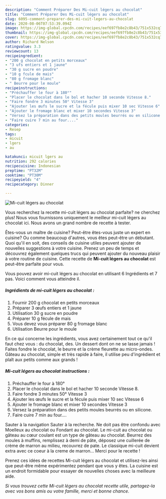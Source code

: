 ```yaml
---
description: "Comment Préparer Des Mi-cuit légers au chocolat"
title: "Comment Préparer Des Mi-cuit légers au chocolat"
slug: 6095-comment-preparer-des-mi-cuit-legers-au-chocolat
date: 2020-08-06T07:53:39.094Z
image: https://img-global.cpcdn.com/recipes/eef697fb8e2c8b43/751x532cq70/mi-cuit-legers-au-chocolat-photo-principale-de-la-recette.jpg
thumbnail: https://img-global.cpcdn.com/recipes/eef697fb8e2c8b43/751x532cq70/mi-cuit-legers-au-chocolat-photo-principale-de-la-recette.jpg
cover: https://img-global.cpcdn.com/recipes/eef697fb8e2c8b43/751x532cq70/mi-cuit-legers-au-chocolat-photo-principale-de-la-recette.jpg
author: Richard Nelson
ratingvalue: 3.3
reviewcount: 13
recipeingredient:
- "200 g chocolat en petits morceaux"
- "3 ufs entiers et 1 jaune"
- "30 g sucre en poudre"
- "10 g fcule de mais"
- "80 g fromage blanc"
- " Beurre pour le moule"
recipeinstructions:
- "Préchauffer le four à 180°"
- "Placer le chocolat dans le bol et hacher 10 seconde Vitesse 8."
- "Faire fondre 3 minutes 50° Vitesse 3"
- "Ajouter les œufs le sucre et la fécule puis mixer 10 sec Vitesse 6"
- "Ajouter le fromage blanc et mixer 10 secondes Vitesse 3"
- "Versez la préparation dans des petits moules beurrés ou en silicone."
- "Faire cuire 7 min au four...."
categories:
- Resep
tags:
- micuit
- lgers
- au

katakunci: micuit lgers au 
nutrition: 292 calories
recipecuisine: Indonesian
preptime: "PT32M"
cooktime: "PT30M"
recipeyield: "4"
recipecategory: Dinner

---
```



![Mi-cuit légers au chocolat](https://img-global.cpcdn.com/recipes/eef697fb8e2c8b43/751x532cq70/mi-cuit-legers-au-chocolat-photo-principale-de-la-recette.jpg)

Vous recherchez la recette mi-cuit légers au chocolat parfaite? ne cherchez plus! Nous vous fournissons uniquement le meilleur mi-cuit légers au chocolat ici. Nous avons un grand nombre de recette à tester.

Êtes-vous un maître de cuisine? Peut-être êtes-vous juste un expert en cuisine? Ou comme beaucoup d'autres, vous êtes peut-être un débutant. Quoi qu'il en soit, des conseils de cuisine utiles peuvent ajouter de nouvelles suggestions à votre cuisine. Prenez un peu de temps et découvrez également quelques trucs qui peuvent ajouter du nouveau plaisir à votre routine de cuisine. Cette recette de <strong> Mi-cuit légers au chocolat </strong> est peut-être parfaite pour vous.

<!--inarticleads1-->

Vous pouvez avoir mi-cuit légers au chocolat en utilisant 6 Ingrédients et 7 pas. Voici comment vous atteindre il.

##### Ingrédients de mi-cuit légers au chocolat :

1. Fournir 200 g chocolat en petits morceaux
1. Préparer 3 œufs entiers et 1 jaune
1. Utilisation 30 g sucre en poudre
1. Préparer 10 g fécule de mais
1. Vous devez vous préparer 80 g fromage blanc
1. Utilisation  Beurre pour le moule


En ce qui concerne les ingrédients, vous avez certainement tout ce qu&#39;il faut chez vous : du chocolat, des. Un dessert dont on ne se lasse jamais ! Faites fondre le chocolat, le beurre et la crème fleurette au micro-ondes. Gâteau au chocolat, simple et très rapide à faire, il utilise peu d&#39;ingrédient et plaît aux petits comme aux grands ! 

<!--inarticleads2-->

##### Mi-cuit légers au chocolat instructions :

1. Préchauffer le four à 180°
1. Placer le chocolat dans le bol et hacher 10 seconde Vitesse 8.
1. Faire fondre 3 minutes 50° Vitesse 3
1. Ajouter les œufs le sucre et la fécule puis mixer 10 sec Vitesse 6
1. Ajouter le fromage blanc et mixer 10 secondes Vitesse 3
1. Versez la préparation dans des petits moules beurrés ou en silicone.
1. Faire cuire 7 min au four....


Sauter à la navigation Sauter à la recherche. Ne doit pas être confondu avec Moelleux au chocolat ou Fondant au chocolat. Le mi-cuit au chocolat ou gâteau au cœur coulant est un type de gâteau au chocolat. Beurrez des moules à muffins, remplissez à demi de pâte, déposez une cuillerée de crème de marron au milieu, recouvrez de pate. Le classique mi-cuit devient extra avec ce coeur à la creme de marron… Merci pour le recette ! 

<!--inarticleads1-->

<p>
Prenez ces idées de recettes Mi-cuit légers au chocolat et utilisez-les ainsi que peut-être même expérimentez pendant que vous y êtes. La cuisine est un endroit formidable pour essayer de nouvelles choses avec la meilleure aide.
</p>

<p>
<i>Si vous trouvez cette Mi-cuit légers au chocolat recette utile, partagez-la avec vos bons amis ou votre famille, merci et bonne chance.</i>
</p>
